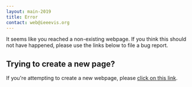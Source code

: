 ```yaml
---
layout: main-2019
title: Error
contact: web@ieeevis.org
---
```


It seems like you reached a non-existing webpage. If you think this
should not have happened, please use the links below to file a bug
report.

## Trying to create a new page?

If you're attempting to create a new webpage, please
[click on this link](javascript:send_to_create_gh_flow()).

<script src="/error.js"></script>
